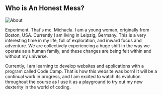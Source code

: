 ## Who is An Honest Mess?

![About](https://scontent-frx5-1.xx.fbcdn.net/v/t31.0-8/15068374_635931479943544_2657705505598127658_o.jpg?_nc_cat=105&_nc_sid=7aed08&_nc_ohc=nzkN4Y70XgsAX9ZLGmC&_nc_ht=scontent-frx5-1.xx&oh=a172e9b1fe86838d374504369b1ba95d&oe=5F3F4A89)

Experiment. That's me. Michaela. I am a young woman, originally from Boston, USA. Currently I am living in Leipzig, Germany. This is a very interesting time in my life, full of exploration, and inward focus and adventure. We are collectively experiencing a huge shift in the way we operate as a human family, and these changes are being felt within and without my universe.

Currently, I am learning to develop websites and applications with a program called Code Camp. That is how this website was born! It will be a continual work in progress, and I am excited to watch its evolution throughout the course as I use it as a playground to try out my new dexterity in the world of coding.
